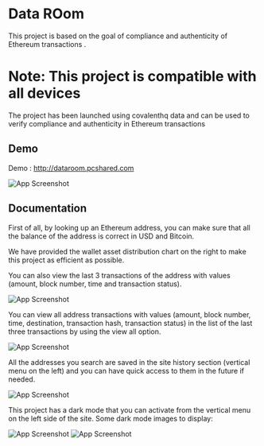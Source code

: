 
# Data ROom 


This project is based on the goal of compliance and authenticity of Ethereum transactions .

# Note: This project is compatible with all devices

The project has been launched using covalenthq data and can be used to verify compliance and authenticity in Ethereum transactions

## Demo

Demo : http://dataroom.pcshared.com


![App Screenshot](https://pictr.com/images/2022/09/27/E7ct1O.png)

## Documentation

First of all, by looking up an Ethereum address, you can make sure that all the balance of the address is correct in USD and Bitcoin.

We have provided the wallet asset distribution chart on the right to make this project as efficient as possible.

You can also view the last 3 transactions of the address with values (amount, block number, time and transaction status).




![App Screenshot](https://pictr.com/images/2022/09/27/E7c32Z.png)

You can view all address transactions with values (amount, block number, time, destination, transaction hash, transaction status) in the list of the last three transactions by using the view all option.

![App Screenshot](https://pictr.com/images/2022/09/27/E7csUJ.png)

All the addresses you search are saved in the site history section (vertical menu on the left) and you can have quick access to them in the future if needed.

![App Screenshot](https://pictr.com/images/2022/09/27/E7ePwn.png)

This project has a dark mode that you can activate from the vertical menu on the left side of the site.
Some dark mode images to display:

![App Screenshot](https://pictr.com/images/2022/09/27/E7e7Zc.png)
![App Screenshot](https://pictr.com/images/2022/09/27/E7eEvP.png)


